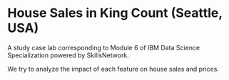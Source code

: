 # House Sales in King Count (Seattle, USA)

A study case lab corresponding to Module 6 of IBM Data Science Specialization powered by SkillsNetwork. 

We try to analyze the impact of each feature on house sales and prices. 
